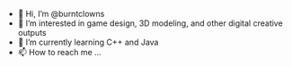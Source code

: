 - 👋 Hi, I’m @burntclowns
- 👀 I’m interested in game design, 3D modeling, and other digital creative outputs
- 🌱 I’m currently learning C++ and Java
- 📫 How to reach me ...

<!---
burntclowns/burntclowns is a ✨ special ✨ repository because its `README.md` (this file) appears on your GitHub profile.
You can click the Preview link to take a look at your changes.
--->

